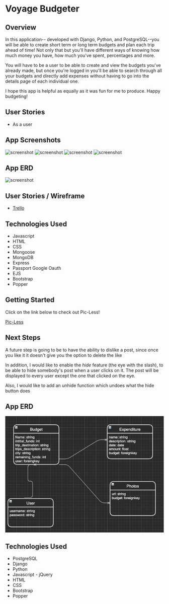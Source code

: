 # Voyage Budgeter 

## Overview

<p>In this application-- developed with Django, Python, and PostgreSQL--you will be able to create short term or long term budgets and plan each trip ahead of time! Not only that but you'll have different ways of knowing how much money you have, how much you've spent, percentages and more.</p>

<p>You will have to be a user to be able to create and view the budgets you've already made, but once you're logged in you'll be able to search through all your budgets and directly add expenses without having to go into the details page of each individual one.</p>

<p>I hope this app is helpful as equally as it was fun for me to produce. Happy budgeting!<p>

## User Stories

- As a user

## App Screenshots

![screenshot](public/pictures/Main-Login.png)
![screenshot](public/pictures/Home-Page.png)
![screenshot](public/pictures/Profile.png)
![screenshot](public/pictures/Comments.png)

## App ERD

![screenshot](public/pictures/ERD.png)


## User Stories / Wireframe

- [Trello](https://trello.com/b/z3AqpP5F/unit-2-project)

## Technologies Used

  - Javascript
  - HTML
  - CSS
  - Mongoose
  - MongoDB
  - Express
  - Passport Google Oauth
  - EJS
  - Bootstrap
  - Popper

## Getting Started

<p>Click on the link below to check out Pic-Less!</p>

[Pic-Less](https://frozen-dawn-11241.herokuapp.com)

## Next Steps

<p>A future step is going to be to have the ability to dislike a post, since once you like it it doesn't give you the option to delete the like</p>
<p>In addition, I would like to enable the <em>hide</em> feature (the eye with the slash), to be able to hide somebody's post when a user clicks on it. The post will be displayed to every user except the one that clicked on the eye.</p>
<p>Also, I would like to add an unhide function which undoes what the hide button does</p>













## App ERD

![screenshot](main_app/static/logo/erd.png)

## Technologies Used

- PostgreSQL
- Django
- Python
- Javascript - jQuery
- HTML
- CSS
- Bootstrap
- Popper